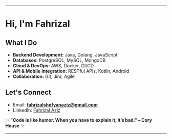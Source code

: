 
---

# **Hi, I'm Fahrizal**  

## **What I Do**  
- **Backend Development:** Java, Golang, JavaScript  
- **Databases:** PostgreSQL, MySQL, MongoDB  
- **Cloud & DevOps:** AWS, Docker, CI/CD  
- **API & Mobile Integration:** RESTful APIs, Kotlin, Android  
- **Collaboration:** Git, Jira, Agile  
 

## **Let's Connect**  
- Email: **fahrizalshofyanaziz@gmail.com**  
- LinkedIn: [Fahrizal Aziz](https://www.linkedin.com/in/fahrizal-aziz)  

✨ **"Code is like humor. When you have to explain it, it’s bad." – Cory House** ✨ 

---
